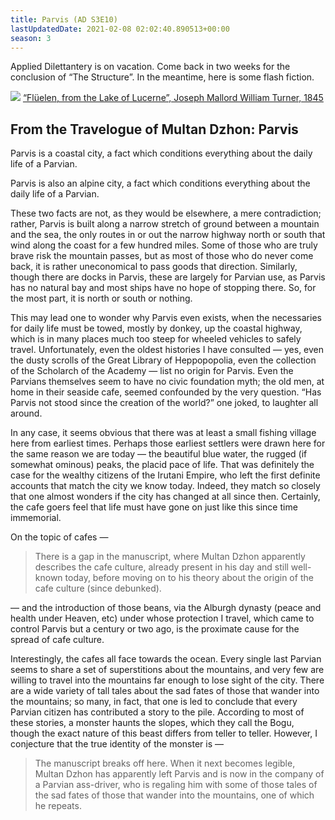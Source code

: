 ```yaml
---
title: Parvis (AD S3E10)
lastUpdatedDate: 2021-02-08 02:02:40.890513+00:00 
season: 3
---
```


Applied Dilettantery is on vacation. Come back in two weeks for the conclusion of “The Structure”. In the meantime, here is some flash fiction.

 ![](https://buttondown-attachments.s3.us-west-2.amazonaws.com/images/65015472-a914-4caa-a067-6fe9a329721d.jpg) 
[“Flüelen, from the Lake of Lucerne”, Joseph Mallord William Turner, 1845](https://www.clevelandart.org/art/1954.129)

## From the Travelogue of Multan Dzhon: Parvis

Parvis is a coastal city, a fact which conditions everything about the daily life of a Parvian.

Parvis is also an alpine city, a fact which conditions everything about the daily life of a Parvian.

These two facts are not, as they would be elsewhere, a mere contradiction; rather, Parvis is built along a narrow stretch of ground between a mountain and the sea, the only routes in or out the narrow highway north or south that wind along the coast for a few hundred miles. Some of those who are truly brave risk the mountain passes, but as most of those who do never come back, it is rather uneconomical to pass goods that direction. Similarly, though there are docks in Parvis, these are largely for Parvian use, as Parvis has no natural bay and most ships have no hope of stopping there. So, for the most part, it is north or south or nothing.

This may lead one to wonder why Parvis even exists, when the necessaries for daily life must be towed, mostly by donkey, up the coastal highway, which is in many places much too steep for wheeled vehicles to safely travel. Unfortunately, even the oldest histories I have consulted — yes, even the dusty scrolls of the Great Library of Heppopopolia, even the collection of the Scholarch of the Academy — list no origin for Parvis. Even the Parvians themselves seem to have no civic foundation myth; the old men, at home in their seaside cafe, seemed confounded by the very question. “Has Parvis not stood since the creation of the world?” one joked, to laughter all around.

In any case, it seems obvious that there was at least a small fishing village here from earliest times. Perhaps those earliest settlers were drawn here for the same reason we are today — the beautiful blue water, the rugged (if somewhat ominous) peaks, the placid pace of life. That was definitely the case for the wealthy citizens of the Irutani Empire, who left the first definite accounts that match the city we know today. Indeed, they match so closely that one almost wonders if the city has changed at all since then. Certainly, the cafe goers feel that life must have gone on just like this since time immemorial.

On the topic of cafes —

> There is a gap in the manuscript, where Multan Dzhon apparently describes the cafe culture, already present in his day and still well-known today, before moving on to his theory about the origin of the cafe culture (since debunked).

— and the introduction of those beans, via the Alburgh dynasty (peace and health under Heaven, etc) under whose protection I travel, which came to control Parvis but a century or two ago, is the proximate cause for the spread of cafe culture.

Interestingly, the cafes all face towards the ocean. Every single last Parvian seems to share a set of superstitions about the mountains, and very few are willing to travel into the mountains far enough to lose sight of the city. There are a wide variety of tall tales about the sad fates of those that wander into the mountains; so many, in fact, that one is led to conclude that every Parvian citizen has contributed a story to the pile. According to most of these stories, a monster haunts the slopes, which they call the Bogu, though the exact nature of this beast differs from teller to teller. However, I conjecture that the true identity of the monster is —

> The manuscript breaks off here. When it next becomes legible, Multan Dzhon has apparently left Parvis and is now in the company of a Parvian ass-driver, who is regaling him with some of those tales of the sad fates of those that wander into the mountains, one of which he repeats.
